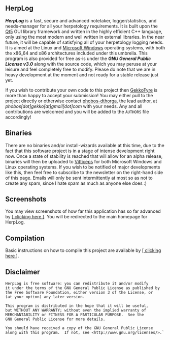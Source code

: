 HerpLog
----------
***HerpLog*** is a fast, secure and advanced notetaker, logger/statistics, and needs-manager for all your herpetology requirements. It is built upon the [Qt5](https://www.qt.io/) GUI library framework and written in the highly efficient C++ language, only using the most modern and well written in external libraries. In the near future, it will be capable of satisfying all of your herpetology logging needs. It is aimed at the Linux and [Microsoft Windows](https://www.microsoft.com/windows/) operating systems, with both the x86_64 and x86 architectures included under this umbrella. This program is also provided for free as-is under the ***GNU General Public License v3.0*** along with the source code, which you may peruse at your leisure and feel completely free to modify. Please do note that we are in heavy development at the moment and not ready for a stable release just yet.

If you wish to contribute your own code to this project then [GekkoFyre](https://github.com/gekkofyre) is more than happy to accept your submission! You may either pull to the project directly or otherwise contact [phobos-dthorga](https://github.com/phobos-dthorga), the lead author, at *phobos[dot]gekko[at]gmail[dot]com* with your needs. Any and all contributions are welcomed and you will be added to the `AUTHORS` file accordingly!

Binaries
----------
There are no binaries and/or install-wizards available at this time, due to the fact that this software project is in a stage of intense development right now. Once a state of stability is reached that will allow for an alpha release, binaries will then be uploaded to [Vitticeps](https://www.vitticeps.org/) for both Microsoft Windows and Linux operating systems. If you wish to be notified of major developments like this, then feel free to subscribe to the newsletter on the right-hand side of this page. Emails will only be sent intermittently at most so as not to create any spam, since I hate spam as much as anyone else does :)

Screenshots
----------
You may view screenshots of how far this application has so far advanced by [\[ clicking here \]](https://www.vitticeps.org/software/herplog/information.html). You will be redirected to the main homepage for HerpLog.

Compilation
----------
Basic instructions on how to compile this project are available by [\[ clicking here \]](https://www.vitticeps.org/software/herplog/information.html). 

Disclaimer
----------
    HerpLog is free software: you can redistribute it and/or modify
    it under the terms of the GNU General Public License as published by
    the Free Software Foundation, either version 3 of the License, or
    (at your option) any later version.
    
    This program is distributed in the hope that it will be useful,
    but WITHOUT ANY WARRANTY; without even the implied warranty of
    MERCHANTABILITY or FITNESS FOR A PARTICULAR PURPOSE.  See the
    GNU General Public License for more details.

    You should have received a copy of the GNU General Public License
    along with this program.  If not, see <http://www.gnu.org/licenses/>.`
